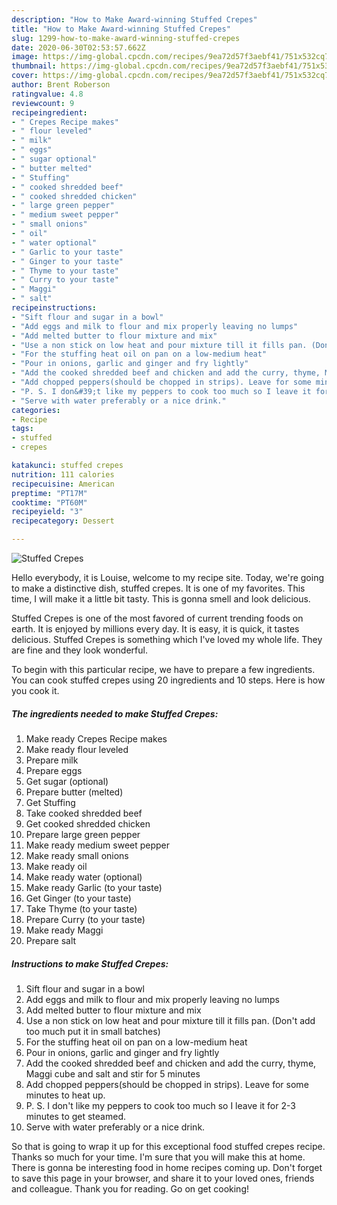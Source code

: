 ```yaml
---
description: "How to Make Award-winning Stuffed Crepes"
title: "How to Make Award-winning Stuffed Crepes"
slug: 1299-how-to-make-award-winning-stuffed-crepes
date: 2020-06-30T02:53:57.662Z
image: https://img-global.cpcdn.com/recipes/9ea72d57f3aebf41/751x532cq70/stuffed-crepes-recipe-main-photo.jpg
thumbnail: https://img-global.cpcdn.com/recipes/9ea72d57f3aebf41/751x532cq70/stuffed-crepes-recipe-main-photo.jpg
cover: https://img-global.cpcdn.com/recipes/9ea72d57f3aebf41/751x532cq70/stuffed-crepes-recipe-main-photo.jpg
author: Brent Roberson
ratingvalue: 4.8
reviewcount: 9
recipeingredient:
- " Crepes Recipe makes"
- " flour leveled"
- " milk"
- " eggs"
- " sugar optional"
- " butter melted"
- " Stuffing"
- " cooked shredded beef"
- " cooked shredded chicken"
- " large green pepper"
- " medium sweet pepper"
- " small onions"
- " oil"
- " water optional"
- " Garlic to your taste"
- " Ginger to your taste"
- " Thyme to your taste"
- " Curry to your taste"
- " Maggi"
- " salt"
recipeinstructions:
- "Sift flour and sugar in a bowl"
- "Add eggs and milk to flour and mix properly leaving no lumps"
- "Add melted butter to flour mixture and mix"
- "Use a non stick on low heat and pour mixture till it fills pan. (Don&#39;t add too much put it in small batches)"
- "For the stuffing heat oil on pan on a low-medium heat"
- "Pour in onions, garlic and ginger and fry lightly"
- "Add the cooked shredded beef and chicken and add the curry, thyme, Maggi cube and salt and stir for 5 minutes"
- "Add chopped peppers(should be chopped in strips). Leave for some minutes to heat up."
- "P. S. I don&#39;t like my peppers to cook too much so I leave it for 2-3 minutes to get steamed."
- "Serve with water preferably or a nice drink."
categories:
- Recipe
tags:
- stuffed
- crepes

katakunci: stuffed crepes 
nutrition: 111 calories
recipecuisine: American
preptime: "PT17M"
cooktime: "PT60M"
recipeyield: "3"
recipecategory: Dessert

---
```



![Stuffed Crepes](https://img-global.cpcdn.com/recipes/9ea72d57f3aebf41/751x532cq70/stuffed-crepes-recipe-main-photo.jpg)

Hello everybody, it is Louise, welcome to my recipe site. Today, we're going to make a distinctive dish, stuffed crepes. It is one of my favorites. This time, I will make it a little bit tasty. This is gonna smell and look delicious.



Stuffed Crepes is one of the most favored of current trending foods on earth. It is enjoyed by millions every day. It is easy, it is quick, it tastes delicious. Stuffed Crepes is something which I've loved my whole life. They are fine and they look wonderful.


To begin with this particular recipe, we have to prepare a few ingredients. You can cook stuffed crepes using 20 ingredients and 10 steps. Here is how you cook it.

<!--inarticleads1-->

##### The ingredients needed to make Stuffed Crepes:

1. Make ready  Crepes Recipe makes
1. Make ready  flour leveled
1. Prepare  milk
1. Prepare  eggs
1. Get  sugar (optional)
1. Prepare  butter (melted)
1. Get  Stuffing
1. Take  cooked shredded beef
1. Get  cooked shredded chicken
1. Prepare  large green pepper
1. Make ready  medium sweet pepper
1. Make ready  small onions
1. Make ready  oil
1. Make ready  water (optional)
1. Make ready  Garlic (to your taste)
1. Get  Ginger (to your taste)
1. Take  Thyme (to your taste)
1. Prepare  Curry (to your taste)
1. Make ready  Maggi
1. Prepare  salt




<!--inarticleads2-->

##### Instructions to make Stuffed Crepes:

1. Sift flour and sugar in a bowl
1. Add eggs and milk to flour and mix properly leaving no lumps
1. Add melted butter to flour mixture and mix
1. Use a non stick on low heat and pour mixture till it fills pan. (Don&#39;t add too much put it in small batches)
1. For the stuffing heat oil on pan on a low-medium heat
1. Pour in onions, garlic and ginger and fry lightly
1. Add the cooked shredded beef and chicken and add the curry, thyme, Maggi cube and salt and stir for 5 minutes
1. Add chopped peppers(should be chopped in strips). Leave for some minutes to heat up.
1. P. S. I don&#39;t like my peppers to cook too much so I leave it for 2-3 minutes to get steamed.
1. Serve with water preferably or a nice drink.




So that is going to wrap it up for this exceptional food stuffed crepes recipe. Thanks so much for your time. I'm sure that you will make this at home. There is gonna be interesting food in home recipes coming up. Don't forget to save this page in your browser, and share it to your loved ones, friends and colleague. Thank you for reading. Go on get cooking!
